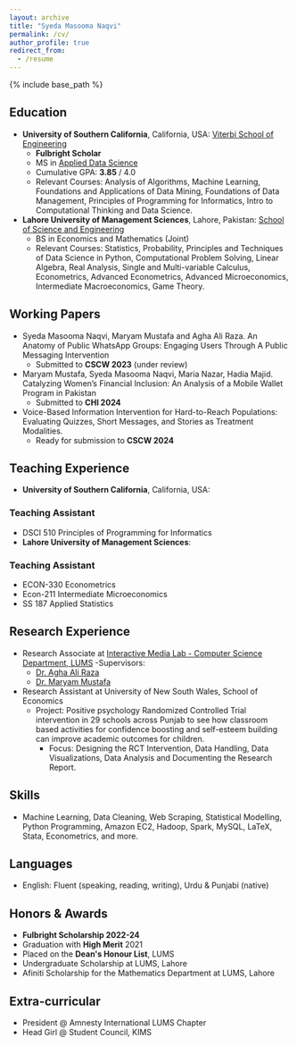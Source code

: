 ```yaml
---
layout: archive
title: "Syeda Masooma Naqvi"
permalink: /cv/
author_profile: true
redirect_from:
  - /resume
---
```


{% include base_path %}


## Education

- **University of Southern California**, California, USA: [Viterbi School of Engineering](https://www.usc.edu/)
  - **Fulbright Scholar**
  - MS in [Applied Data Science](https://www.cs.usc.edu/academic-programs/masters/data-science/)
  - Cumulative GPA: **3.85** / 4.0
  - Relevant Courses: Analysis of Algorithms, Machine Learning, Foundations and Applications of Data Mining, Foundations of Data Management, Principles of Programming for Informatics, Intro to Computational Thinking and Data Science.
- **Lahore University of Management Sciences**, Lahore, Pakistan: [School of Science and Engineering](https://lums.edu.pk/)
  - BS in Economics and Mathematics (Joint)
  - Relevant Courses: Statistics, Probability, Principles and Techniques of Data Science in Python, Computational Problem Solving, Linear Algebra, Real Analysis, Single and Multi-variable Calculus, Econometrics, Advanced Econometrics, Advanced Microeconomics, Intermediate Macroeconomics, Game Theory.

## Working Papers

- Syeda Masooma Naqvi, Maryam Mustafa and Agha Ali Raza.  An Anatomy of Public WhatsApp Groups: Engaging Users Through A Public Messaging Intervention
  - Submitted to **CSCW 2023** (under review)
- Maryam Mustafa, Syeda Masooma Naqvi, Maria Nazar, Hadia Majid. Catalyzing Women’s Financial Inclusion: An Analysis of a Mobile Wallet Program in Pakistan
  - Submitted to **CHI 2024**
- Voice-Based Information Intervention for Hard-to-Reach Populations: Evaluating Quizzes, Short Messages, and Stories as Treatment Modalities.
  - Ready for submission to **CSCW 2024**

## Teaching Experience

- **University of Southern California**, California, USA:
### Teaching Assistant
-  DSCI 510 Principles of Programming for Informatics
- **Lahore University of Management Sciences**:
### Teaching Assistant
- ECON-330 Econometrics
- Econ-211 Intermediate Microeconomics
- SS 187 Applied Statistics

## Research Experience

- Research Associate at [Interactive Media Lab - Computer Science Department, LUMS](https://www.maryamustafa.com/people#h.urm5je9s3go1)
  -Supervisors:
   - [Dr. Agha Ali Raza](http://aghaaliraza.com)
   - [Dr. Maryam Mustafa](https://www.maryamustafa.com)
- Research Assistant at University of New South Wales, School of Economics
  - Project: Positive psychology Randomized Controlled Trial intervention in 29 schools across Punjab to see how classroom based activities for confidence boosting and self-esteem building can improve academic outcomes for children.
    - Focus: Designing the RCT Intervention, Data Handling, Data Visualizations, Data Analysis and Documenting the Research Report.

## Skills

- Machine Learning, Data Cleaning, Web Scraping, Statistical Modelling, Python Programming, Amazon EC2, Hadoop, Spark, MySQL, LaTeX, Stata, Econometrics, and more.

## Languages

- English: Fluent (speaking, reading, writing), Urdu & Punjabi (native)

## Honors & Awards

- **Fulbright Scholarship 2022-24**
- Graduation with **High Merit** 2021
- Placed on the **Dean's Honour List**, LUMS
- Undergraduate Scholarship at LUMS, Lahore
- Afiniti Scholarship for the Mathematics Department at LUMS, Lahore

## Extra-curricular

- President @ Amnesty International LUMS Chapter
- Head Girl @ Student Council, KIMS
